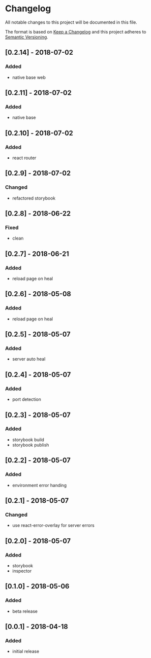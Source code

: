# Changelog

All notable changes to this project will be documented in this file.

The format is based on [Keep a Changelog](http://keepachangelog.com/en/1.0.0/)
and this project adheres to [Semantic Versioning](http://semver.org/spec/v2.0.0.html).

## [0.2.14] - 2018-07-02
### Added
* native base web

## [0.2.11] - 2018-07-02
### Added
* native base

## [0.2.10] - 2018-07-02
### Added
* react router

## [0.2.9] - 2018-07-02
### Changed
* refactored storybook

## [0.2.8] - 2018-06-22
### Fixed
* clean

## [0.2.7] - 2018-06-21
### Added
* reload page on heal

## [0.2.6] - 2018-05-08
### Added
* reload page on heal

## [0.2.5] - 2018-05-07
### Added
* server auto heal

## [0.2.4] - 2018-05-07
### Added
* port detection

## [0.2.3] - 2018-05-07
### Added
* storybook build
* storybook publish

## [0.2.2] - 2018-05-07
### Added
* environment error handing

## [0.2.1] - 2018-05-07
### Changed
* use react-error-overlay for server errors

## [0.2.0] - 2018-05-07
### Added
* storybook
* inspector

## [0.1.0] - 2018-05-06
### Added
* beta release

## [0.0.1] - 2018-04-18
### Added
* initial release
